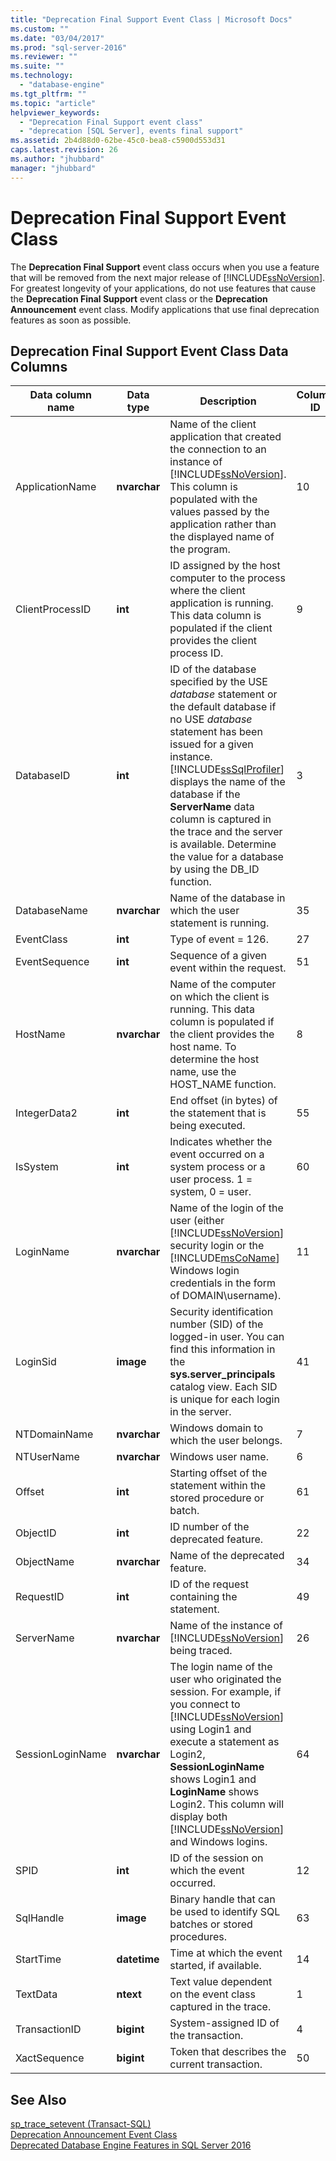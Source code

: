 ```yaml
---
title: "Deprecation Final Support Event Class | Microsoft Docs"
ms.custom: ""
ms.date: "03/04/2017"
ms.prod: "sql-server-2016"
ms.reviewer: ""
ms.suite: ""
ms.technology: 
  - "database-engine"
ms.tgt_pltfrm: ""
ms.topic: "article"
helpviewer_keywords: 
  - "Deprecation Final Support event class"
  - "deprecation [SQL Server], events final support"
ms.assetid: 2b4d88d0-62be-45c0-bea8-c5900d553d31
caps.latest.revision: 26
ms.author: "jhubbard"
manager: "jhubbard"
---
```

# Deprecation Final Support Event Class
  The **Deprecation Final Support** event class occurs when you use a feature that will be removed from the next major release of [!INCLUDE[ssNoVersion](../../advanced-analytics/r-services/includes/ssnoversion-md.md)]. For greatest longevity of your applications, do not use features that cause the **Deprecation Final Support** event class or the **Deprecation Announcement** event class. Modify applications that use final deprecation features as soon as possible.  
  
## Deprecation Final Support Event Class Data Columns  
  
|Data column name|Data type|Description|Column ID|Filterable|  
|----------------------|---------------|-----------------|---------------|----------------|  
|ApplicationName|**nvarchar**|Name of the client application that created the connection to an instance of [!INCLUDE[ssNoVersion](../../advanced-analytics/r-services/includes/ssnoversion-md.md)]. This column is populated with the values passed by the application rather than the displayed name of the program.|10|Yes|  
|ClientProcessID|**int**|ID assigned by the host computer to the process where the client application is running. This data column is populated if the client provides the client process ID.|9|Yes|  
|DatabaseID|**int**|ID of the database specified by the USE *database* statement or the default database if no USE *database* statement has been issued for a given instance. [!INCLUDE[ssSqlProfiler](../../analysis-services/data-mining/includes/sssqlprofiler-md.md)] displays the name of the database if the **ServerName** data column is captured in the trace and the server is available. Determine the value for a database by using the DB_ID function.|3|Yes|  
|DatabaseName|**nvarchar**|Name of the database in which the user statement is running.|35|Yes|  
|EventClass|**int**|Type of event = 126.|27|No|  
|EventSequence|**int**|Sequence of a given event within the request.|51|No|  
|HostName|**nvarchar**|Name of the computer on which the client is running. This data column is populated if the client provides the host name. To determine the host name, use the HOST_NAME function.|8|Yes|  
|IntegerData2|**int**|End offset (in bytes) of the statement that is being executed.|55|Yes|  
|IsSystem|**int**|Indicates whether the event occurred on a system process or a user process. 1 = system, 0 = user.|60|Yes|  
|LoginName|**nvarchar**|Name of the login of the user (either [!INCLUDE[ssNoVersion](../../advanced-analytics/r-services/includes/ssnoversion-md.md)] security login or the [!INCLUDE[msCoName](../../advanced-analytics/r-services/tutorials/includes/msconame-md.md)] Windows login credentials in the form of DOMAIN\username).|11|Yes|  
|LoginSid|**image**|Security identification number (SID) of the logged-in user. You can find this information in the **sys.server_principals** catalog view. Each SID is unique for each login in the server.|41|Yes|  
|NTDomainName|**nvarchar**|Windows domain to which the user belongs.|7|Yes|  
|NTUserName|**nvarchar**|Windows user name.|6|Yes|  
|Offset|**int**|Starting offset of the statement within the stored procedure or batch.|61|Yes|  
|ObjectID|**int**|ID number of the deprecated feature.|22|Yes|  
|ObjectName|**nvarchar**|Name of the deprecated feature.|34|Yes|  
|RequestID|**int**|ID of the request containing the statement.|49|Yes|  
|ServerName|**nvarchar**|Name of the instance of [!INCLUDE[ssNoVersion](../../advanced-analytics/r-services/includes/ssnoversion-md.md)] being traced.|26|No|  
|SessionLoginName|**nvarchar**|The login name of the user who originated the session. For example, if you connect to [!INCLUDE[ssNoVersion](../../advanced-analytics/r-services/includes/ssnoversion-md.md)] using Login1 and execute a statement as Login2, **SessionLoginName** shows Login1 and **LoginName** shows Login2. This column will display both [!INCLUDE[ssNoVersion](../../advanced-analytics/r-services/includes/ssnoversion-md.md)] and Windows logins.|64|Yes|  
|SPID|**int**|ID of the session on which the event occurred.|12|Yes|  
|SqlHandle|**image**|Binary handle that can be used to identify SQL batches or stored procedures.|63|Yes|  
|StartTime|**datetime**|Time at which the event started, if available.|14|Yes|  
|TextData|**ntext**|Text value dependent on the event class captured in the trace.|1|Yes|  
|TransactionID|**bigint**|System-assigned ID of the transaction.|4|Yes|  
|XactSequence|**bigint**|Token that describes the current transaction.|50|Yes|  
  
## See Also  
 [sp_trace_setevent &#40;Transact-SQL&#41;](../../relational-databases/system-stored-procedures/sp-trace-setevent-transact-sql.md)   
 [Deprecation Announcement Event Class](../../relational-databases/event-classes/deprecation-announcement-event-class.md)   
 [Deprecated Database Engine Features in SQL Server 2016](../../database-engine/deprecated-database-engine-features-in-sql-server-2016.md)  
  
  